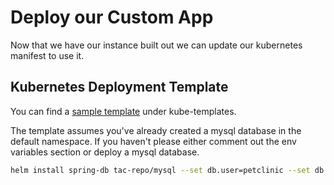 # Deploy our Custom App

Now that we have our instance built out we can update our kubernetes manifest to use it.

## Kubernetes Deployment Template

You can find a [sample template](kube-templates/petclinic-deployment.yaml) under kube-templates. 

The template assumes you've already created a mysql database in the default namespace. If you haven't please either comment out the env variables section or deploy a mysql database. 

```bash
helm install spring-db tac-repo/mysql --set db.user=petclinic --set db.password=petclinic --set db.name=petclinic
```
